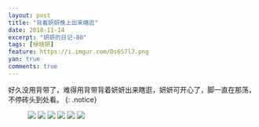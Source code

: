 ```yaml
---
layout: post
title: "背着妍妍晚上出来瞎逛"
date: 2018-11-14
excerpt: "妍妍的日记-80"
tags: [徐晓妍]
feature: https://i.imgur.com/Ds6S7lJ.png
yan: true
comments: true
---
```

好久没用背带了，难得用背带背着妍妍出来瞎逛，妍妍可开心了，脚一直在那荡，不停砖头到处看。
{: .notice}
<figure>
    <img src="{{ site.staticUrl }}/yanyan/image/bababeidai1.jpg?imageMogr2/auto-orient" />
    <img src="{{ site.staticUrl }}/yanyan/image/bababeidai2.jpg?imageMogr2/auto-orient" />
    <img src="{{ site.staticUrl }}/yanyan/image/bababeidai3.jpg?imageMogr2/auto-orient" />
    <img src="{{ site.staticUrl }}/yanyan/image/bababeidai4.jpg?imageMogr2/auto-orient" />
    <img src="{{ site.staticUrl }}/yanyan/image/bababeidai5.jpg?imageMogr2/auto-orient" />
    <img src="{{ site.staticUrl }}/yanyan/image/bababeidai6.jpg?imageMogr2/auto-orient" />
</figure>
